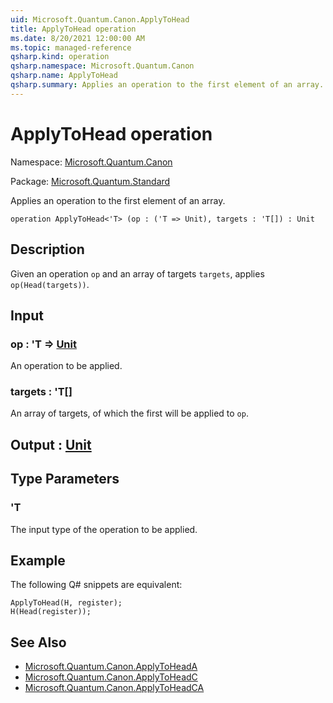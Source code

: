 ```yaml
---
uid: Microsoft.Quantum.Canon.ApplyToHead
title: ApplyToHead operation
ms.date: 8/20/2021 12:00:00 AM
ms.topic: managed-reference
qsharp.kind: operation
qsharp.namespace: Microsoft.Quantum.Canon
qsharp.name: ApplyToHead
qsharp.summary: Applies an operation to the first element of an array.
---
```


# ApplyToHead operation

Namespace: [Microsoft.Quantum.Canon](xref:Microsoft.Quantum.Canon)

Package: [Microsoft.Quantum.Standard](https://nuget.org/packages/Microsoft.Quantum.Standard)


Applies an operation to the first element of an array.

```qsharp
operation ApplyToHead<'T> (op : ('T => Unit), targets : 'T[]) : Unit
```


## Description

Given an operation `op` and an array of targets `targets`,applies `op(Head(targets))`.

## Input

### op : 'T => [Unit](xref:microsoft.quantum.qsharp.valueliterals#unit-literal) 

An operation to be applied.


### targets : 'T[]

An array of targets, of which the first will be applied to `op`.



## Output : [Unit](xref:microsoft.quantum.qsharp.valueliterals#unit-literal)



## Type Parameters

### 'T

The input type of the operation to be applied.

## Example

The following Q# snippets are equivalent:```qsharpApplyToHead(H, register);H(Head(register));```

## See Also

- [Microsoft.Quantum.Canon.ApplyToHeadA](xref:Microsoft.Quantum.Canon.ApplyToHeadA)
- [Microsoft.Quantum.Canon.ApplyToHeadC](xref:Microsoft.Quantum.Canon.ApplyToHeadC)
- [Microsoft.Quantum.Canon.ApplyToHeadCA](xref:Microsoft.Quantum.Canon.ApplyToHeadCA)